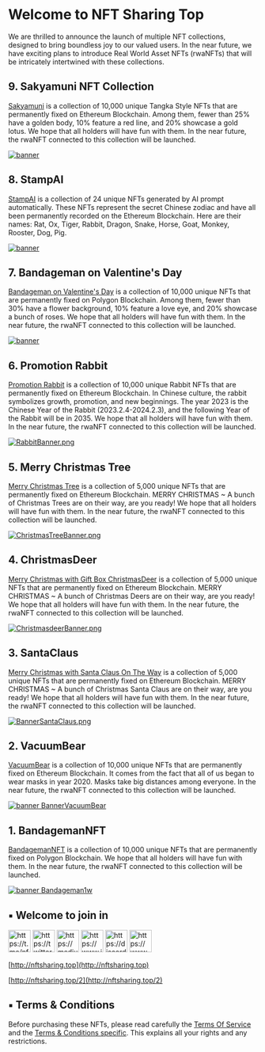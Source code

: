 # Welcome to NFT Sharing Top
We are thrilled to announce the launch of multiple NFT collections, designed to bring boundless joy to our valued users. In the near future, we have exciting plans to introduce Real World Asset NFTs (rwaNFTs) that will be intricately intertwined with these collections. 

## 9. Sakyamuni NFT Collection
[Sakyamuni](https://opensea.io/collection/sakyamuninft) is a collection of 10,000 unique Tangka Style NFTs that are permanently fixed on Ethereum Blockchain. Among them,  fewer than 25% have a golden body, 10% feature a red line, and 20% showcase a gold lotus. We hope that all holders will have fun with them. In the near future, the rwaNFT connected to this collection will be launched.

[![banner](https://i.seadn.io/gcs/files/d2a6aaa39b107dbf7baa3e88fb019f17.png?auto=format&dpr=1&w=2048)](https://opensea.io/collection/sakyamuninft)


## 8. StampAI
[StampAI](https://opensea.io/collection/stampai) is a collection of 24 unique NFTs generated by AI prompt automatically. These NFTs represent the secret Chinese zodiac and have all been permanently recorded on the Ethereum Blockchain. Here are their names: Rat, Ox, Tiger, Rabbit, Dragon, Snake, Horse, Goat, Monkey, Rooster, Dog, Pig.

[![banner](https://i.seadn.io/gcs/files/bc6c4a4054fa3486c7ea3db467e17cf7.png?auto=format&dpr=1&w=2048)](https://opensea.io/collection/stampai)

## 7. Bandageman on Valentine's Day
[Bandageman on Valentine's Day](https://opensea.io/collection/bandageman-valentine-day) is a collection of 10,000 unique NFTs that are permanently fixed on Polygon Blockchain. Among them, fewer than 30% have a flower background, 10% feature a love eye, and 20% showcase a bunch of roses. We hope that all holders will have fun with them. In the near future, the rwaNFT connected to this collection will be launched.

[![banner](https://i.seadn.io/gcs/files/5fb9bab9536ad48d8192ab9b5793c7e4.png?auto=format&w=2048)](https://opensea.io/collection/bandageman-valentine-day)


## 6. Promotion Rabbit
[Promotion Rabbit](https://opensea.io/collection/promotionrabbit) is a collection of 10,000 unique Rabbit NFTs that are permanently fixed on Ethereum Blockchain. In Chinese culture, the rabbit symbolizes growth, promotion, and new beginnings. The year 2023 is the Chinese Year of the Rabbit (2023.2.4-2024.2.3), and the following Year of the Rabbit will be in 2035. We hope that all holders will have fun with them. In the near future, the rwaNFT connected to this collection will be launched.

[![RabbitBanner.png](https://i.seadn.io/gcs/files/4859431bf9ff714e576d3b52b8794333.png?auto=format&w=2048)](https://opensea.io/collection/promotionrabbit)


## 5. Merry Christmas Tree
[Merry Christmas Tree](https://opensea.io/collection/merry-christmas-tree) is a collection of 5,000 unique NFTs that are permanently fixed on Ethereum Blockchain. MERRY CHRISTMAS ~ A bunch of Christmas Trees are on their way, are you ready! We hope that all holders will have fun with them. In the near future, the rwaNFT connected to this collection will be launched.

[![ChristmasTreeBanner.png](https://i.seadn.io/gcs/files/9ad5eeec6f12703c5595a827a411b89f.png?auto=format&w=2048)](https://opensea.io/collection/merry-christmas-tree)

## 4. ChristmasDeer
[Merry Christmas with Gift Box ChristmasDeer](https://opensea.io/collection/christmasdeer) is a collection of 5,000 unique NFTs that are permanently fixed on Ethereum Blockchain. MERRY CHRISTMAS ~ A bunch of Christmas Deers are on their way, are you ready! We hope that all holders will have fun with them. In the near future, the rwaNFT connected to this collection will be launched.

[![ChristmasdeerBanner.png](https://i.seadn.io/gcs/files/82c186c35310b6e4266b197a12765ba8.png?auto=format&w=2048)](https://opensea.io/collection/christmasdeer)

## 3. SantaClaus
[Merry Christmas with Santa Claus On The Way](https://opensea.io/collection/santa-claus-on-the-way) is a collection of 5,000 unique NFTs that are permanently fixed on Ethereum Blockchain. MERRY CHRISTMAS ~ A bunch of Christmas Santa Claus are on their way, are you ready! We hope that all holders will have fun with them. In the near future, the rwaNFT connected to this collection will be launched.

[![BannerSantaClaus.png](https://i.seadn.io/gcs/files/18fe1415fc76766640e8ce80112e0a83.png?auto=format&w=2048)](https://opensea.io/collection/santa-claus-on-the-way) 

## 2. VacuumBear
[VacuumBear](https://opensea.io/collection/vacuumbear) is a collection of 10,000 unique NFTs that are permanently fixed on Ethereum Blockchain. It comes from the fact that all of us began to wear masks in year 2020. Masks take big distances among everyone. In the near future, the rwaNFT connected to this collection will be launched.

[![banner BannerVacuumBear](https://i.seadn.io/gcs/files/655afdaac4e43fd657ade13dc226d183.png?auto=format&w=2048)](https://opensea.io/collection/vacuumbear)
 
## 1. BandagemanNFT
[BandagemanNFT](https://opensea.io/collection/bandagemannft) is a collection of 10,000 unique NFTs that are permanently fixed on Polygon Blockchain. We hope that all holders will have fun with them. In the near future, the rwaNFT connected to this collection will be launched.

[![banner Bandageman1w](https://i.seadn.io/gcs/files/e63d8ecd668032444de0c548257d1faa.png?auto=format&w=2048)](https://opensea.io/collection/bandagemannft)


## ▪ Welcome to join in

[<img title="https://t.me/nftsharingTop" src="https://nftsharing.github.io/icon/TG.png" width="45px">](https://t.me/nftsharingTop)
[<img title="https://twitter.com/nftsharingTop" src="https://nftsharing.github.io/icon/TW.png" width="45px">](https://twitter.com/nftsharingTop)
[<img title="https://medium.com/@nftsharingTop" src="https://nftsharing.github.io/icon/M.png" width="45px">](https://medium.com/@nftsharingTop)
[<img title="https://www.instagram.com/nftsharingTop" src="https://nftsharing.github.io/icon/IG.png" width="45px">](https://www.instagram.com/nftsharingTop)
[<img title="https://discord.com/invite/z5VfEZbnSJ" src="https://nftsharing.github.io/icon/Discord.png" width="45px">](https://discord.com/invite/z5VfEZbnSJ)
[<img title="https://www.youtube.com/@nftsharingTop" src="https://nftsharing.github.io/icon/YTB.png" width="45px">](https://www.youtube.com/@nftsharingTop)

<!--
[<img title="https://mirror.xyz/0x33d45E66E55d8f74AFFAda4a29a8f9876f2Bb5E5" src="https://nftsharing.github.io/icon/mirror.ico" width="45px">](https://mirror.xyz/0x33d45E66E55d8f74AFFAda4a29a8f9876f2Bb5E5)
-->



[http://nftsharing.top](http://nftsharing.top)

[http://nftsharing.top/2](http://nftsharing.top/2)

## ▪ Terms & Conditions
Before purchasing these NFTs, please read carefully the [Terms Of Service](http://nftsharing.top/terms/) and the [Terms & Conditions specific](http://nftsharing.top/nft-owner-agreement/). This explains all your rights and any restrictions.
